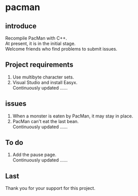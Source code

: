 # pacman  

## introduce
Recompile PacMan with C++.  
At present, it is in the initial stage.  
Welcome friends who find problems to submit issues.  

## Project requirements
1. Use multibyte character sets.
2. Visual Studio and install Easyx.    
Continuously updated ......  

## issues
1. When a monster is eaten by PacMan, it may stay in place.  
2. PacMan can't eat the last bean.  
Continuously updated ......  

## To do
1. Add the pause page.  
Continuously updated ......  

## Last
Thank you for your support for this project.  